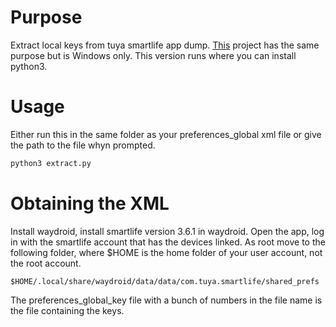 # Purpose
Extract local keys from tuya smartlife app dump.
[This](https://github.com/MarkWattTech/TuyaKeyExtractor/tree/main) project has the same purpose but is Windows only. This version runs where you can install python3.
# Usage 
Either run this in the same folder as your preferences_global xml file or give the path to the file whyn prompted.
```bash
python3 extract.py
```
# Obtaining the XML
Install waydroid, install smartlife version 3.6.1 in waydroid. Open the app, log in with the smartlife account that has the devices linked. 
As root move to the following folder, where $HOME is the home folder of your user account, not the root account.
```
$HOME/.local/share/waydroid/data/data/com.tuya.smartlife/shared_prefs
```
The preferences_global_key file with a bunch of numbers in the file name is the file containing the keys.
